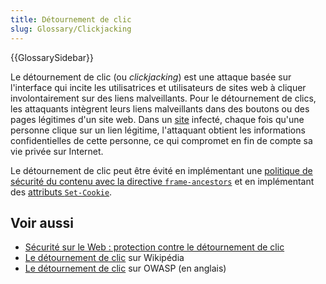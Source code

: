 ```yaml
---
title: Détournement de clic
slug: Glossary/Clickjacking
---
```


{{GlossarySidebar}}

Le détournement de clic (ou <i lang="en">clickjacking</i>) est une attaque basée sur l'interface qui incite les utilisatrices et utilisateurs de sites web à cliquer involontairement sur des liens malveillants. Pour le détournement de clics, les attaquants intègrent leurs liens malveillants dans des boutons ou des pages légitimes d'un site web. Dans un [site](/fr/docs/Glossary/Site) infecté, chaque fois qu'une personne clique sur un lien légitime, l'attaquant obtient les informations confidentielles de cette personne, ce qui compromet en fin de compte sa vie privée sur Internet.

Le détournement de clic peut être évité en implémentant une [politique de sécurité du contenu avec la directive `frame-ancestors`](/fr/docs/Web/HTTP/Headers/Content-Security-Policy/frame-ancestors) et en implémentant des [attributs `Set-Cookie`](/fr/docs/Web/HTTP/Headers/Set-Cookie#attributs).

## Voir aussi

- [Sécurité sur le Web&nbsp;: protection contre le détournement de clic](/fr/docs/Web/Security#protection_contre_le_détournement_de_clic)
- [Le détournement de clic](https://fr.wikipedia.org/wiki/Détournement_de_clic) sur Wikipédia
- [Le détournement de clic](https://owasp.org/www-community/attacks/Clickjacking) sur OWASP (en anglais)
